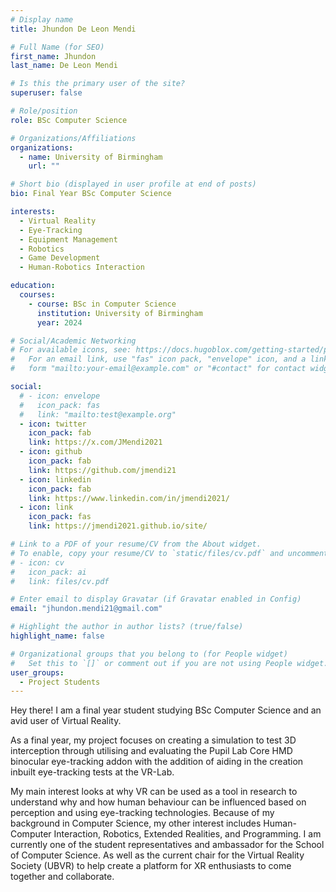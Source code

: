 ```yaml
---
# Display name
title: Jhundon De Leon Mendi

# Full Name (for SEO)
first_name: Jhundon
last_name: De Leon Mendi

# Is this the primary user of the site?
superuser: false

# Role/position
role: BSc Computer Science

# Organizations/Affiliations
organizations:
  - name: University of Birmingham
    url: ""

# Short bio (displayed in user profile at end of posts)
bio: Final Year BSc Computer Science

interests:
  - Virtual Reality
  - Eye-Tracking
  - Equipment Management
  - Robotics
  - Game Development
  - Human-Robotics Interaction

education:
  courses:
    - course: BSc in Computer Science
      institution: University of Birmingham
      year: 2024

# Social/Academic Networking
# For available icons, see: https://docs.hugoblox.com/getting-started/page-builder/#icons
#   For an email link, use "fas" icon pack, "envelope" icon, and a link in the
#   form "mailto:your-email@example.com" or "#contact" for contact widget.

social:
  # - icon: envelope
  #   icon_pack: fas
  #   link: "mailto:test@example.org"
  - icon: twitter
    icon_pack: fab
    link: https://x.com/JMendi2021
  - icon: github
    icon_pack: fab
    link: https://github.com/jmendi21
  - icon: linkedin
    icon_pack: fab
    link: https://www.linkedin.com/in/jmendi2021/
  - icon: link
    icon_pack: fas
    link: https://jmendi2021.github.io/site/

# Link to a PDF of your resume/CV from the About widget.
# To enable, copy your resume/CV to `static/files/cv.pdf` and uncomment the lines below.
# - icon: cv
#   icon_pack: ai
#   link: files/cv.pdf

# Enter email to display Gravatar (if Gravatar enabled in Config)
email: "jhundon.mendi21@gmail.com"

# Highlight the author in author lists? (true/false)
highlight_name: false

# Organizational groups that you belong to (for People widget)
#   Set this to `[]` or comment out if you are not using People widget.
user_groups:
  - Project Students
---
```


Hey there! I am a final year student studying BSc Computer Science and an avid user of Virtual Reality.

As a final year, my project focuses on creating a simulation to test 3D interception through utilising and evaluating the Pupil Lab Core HMD binocular eye-tracking addon with the addition of aiding in the creation inbuilt eye-tracking tests at the VR-Lab.

My main interest looks at why VR can be used as a tool in research to understand why and how human behaviour can be influenced based on perception and using eye-tracking technologies. Because of my background in Computer Science, my other interest includes Human-Computer Interaction, Robotics, Extended Realities, and Programming. I am currently one of the student representatives and ambassador for the School of Computer Science. As well as the current chair for the Virtual Reality Society (UBVR) to help create a platform for XR enthusiasts to come together and collaborate.

